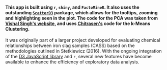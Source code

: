 #### This app is built using `r`, `shiny`, and `FactoMineR`.  It also uses the outstanding [`ScatterD3`](https://github.com/juba/scatterD3) package, which allows for the tooltips, zooming and highlighting seen in the plot.  The code for the PCA was taken from [Vishal Singh's website](https://onsocialtrends.org/politics/state.html#scatterd3), and uses [Chitrasen's](https://github.com/chitcode/assignment) code for the k-Means Clustering.  

It was originally part of a larger project developed for evaluating chemical relationships between iron slag samples (CASS) based on the methodologies outlined in Stetkiewicz (2016).  With the ongoing integration of the [D3 JavaScript library](https://d3js.org) and `r`, several new features have become available to enhance the efficiency of exploratory data analysis.
